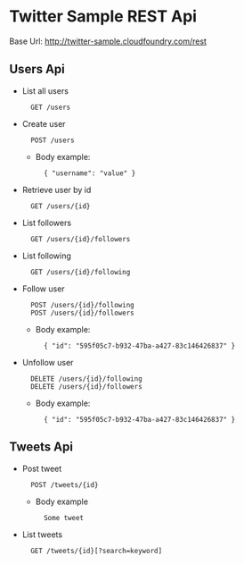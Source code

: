 # Twitter Sample REST Api #

Base Url: http://twitter-sample.cloudfoundry.com/rest

## Users Api ##

* List all users

		GET /users

* Create user

		POST /users
		
	* Body example:

			{ "username": "value" }
	
* Retrieve user by id

		GET /users/{id}
	
* List followers

		GET /users/{id}/followers
	
* List following

		GET /users/{id}/following

* Follow user

		POST /users/{id}/following
		POST /users/{id}/followers
	
	* Body example:

			{ "id": "595f05c7-b932-47ba-a427-83c146426837" }
		
* Unfollow user

		DELETE /users/{id}/following
		DELETE /users/{id}/followers
	
	* Body example:

			{ "id": "595f05c7-b932-47ba-a427-83c146426837" }
		
## Tweets Api ##

* Post tweet
		
		POST /tweets/{id}
		
	* Body example
	
			Some tweet
			
* List tweets

		GET /tweets/{id}[?search=keyword]
		